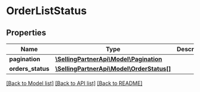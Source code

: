 # OrderListStatus

## Properties
Name | Type | Description | Notes
------------ | ------------- | ------------- | -------------
**pagination** | [**\SellingPartnerApi\Model\Pagination**](Pagination.md) |  | [optional] 
**orders_status** | [**\SellingPartnerApi\Model\OrderStatus[]**](OrderStatus.md) |  | [optional] 

[[Back to Model list]](../README.md#documentation-for-models) [[Back to API list]](../README.md#documentation-for-api-endpoints) [[Back to README]](../README.md)


